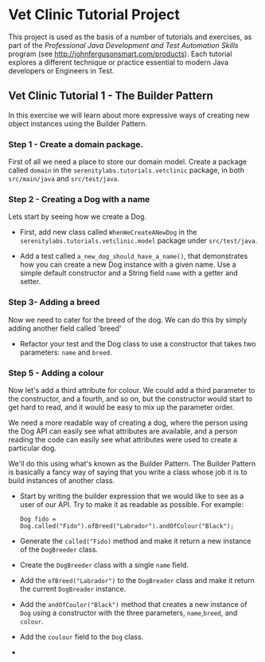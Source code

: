 # Vet Clinic Tutorial Project

This project is used as the basis of a number of tutorials and exercises, as part of the *Professional Java Development and Test Automation Skills* program (see http://johnfergusonsmart.com/products). Each tutorial explores a different technique or practice essential to modern Java developers or Engineers in Test. 

## Vet Clinic Tutorial 1 - The Builder Pattern

In this exercise we will learn about more expressive ways of creating new object instances using the Builder Pattern.

### Step 1 - Create a domain package.

First of all we need a place to store our domain model. Create a package called `domain` in the `serenitylabs.tutorials.vetclinic` package, in both `src/main/java` and `src/test/java`.

### Step 2 - Creating a Dog with a name

Lets start by seeing how we create a Dog.

  - First, add new class called `WhenWeCreateANewDog` in the `serenitylabs.tutorials.vetclinic.model` package under `src/test/java`.

  - Add a test called `a_new_dog_should_have_a_name()`, that demonstrates how you can create a new Dog instance with a given name. Use a simple default constructor and a String field `name` with a getter and setter.

### Step 3- Adding a breed
Now we need to cater for the breed of the dog. We can do this by simply adding another field called 'breed'
  
  - Refactor your test and the Dog class to use a constructor that takes two parameters: `name` and `breed`.
  
### Step 5 - Adding a colour
Now let's add a third attribute for colour. We could add a third parameter to the constructor, and a fourth, and so on, but the constructor would start to get hard to read, and it would be easy to mix up the parameter order.

We need a more readable way of creating a dog, where the person using the Dog API can easily see what attributes are available, and a person reading the code can easily see what attributes were used to create a particular dog.

We'll do this using what's known as the Builder Pattern. The Builder Pattern is basically a fancy way of saying that you write a class whose job it is to build instances of another class. 

 - Start by writing the builder expression that we would like to see as a user of our API. Try to make it as readable as possible. For example:
    ```
    Dog fido = Dog.called("Fido").ofBreed("Labrador").andOfColour("Black");
    ```

  - Generate the `called("Fido)` method and make it return a new instance of the `DogBreeder` class.
  - Create the `DogBreeder` class with a single `name` field.
  - Add the `ofBreed("Labrador")` to the `DogBreader` class and make it return the current `DogBreader` instance.
  - Add the `andOfCoulor("Black")` method that creates a new instance of `Dog` using a constructor with the three parameters, `name`,`breed`, and `colour`.
  - Add the `coulour` field to the `Dog` class.








  -
